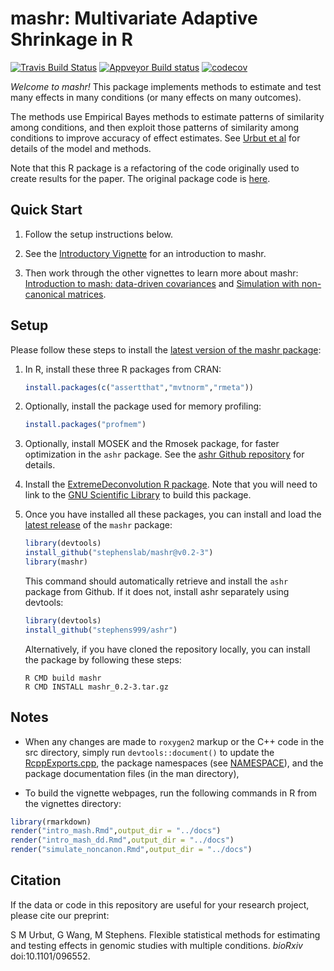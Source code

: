 # mashr: Multivariate Adaptive Shrinkage in R

[![Travis Build Status](https://travis-ci.org/stephenslab/mashr.svg?branch=master)](https://travis-ci.org/stephenslab/mashr)
[![Appveyor Build status](https://ci.appveyor.com/api/projects/status/6xpn7vfe6tslm9wn?svg=true)](https://ci.appveyor.com/project/pcarbo/mashr)
[![codecov](https://codecov.io/gh/stephenslab/mashr/branch/master/graph/badge.svg)](https://codecov.io/gh/stephenslab/mashr)

*Welcome to mashr!* This package implements methods to estimate and
test many effects in many conditions (or many effects on many
outcomes).

The methods use Empirical Bayes methods to estimate patterns of
similarity among conditions, and then exploit those patterns of
similarity among conditions to improve accuracy of effect estimates.
See [Urbut et al](http://biorxiv.org/content/early/2017/05/09/096552)
for details of the model and methods. 

Note that this R package is a refactoring of the code originally used
to create results for the paper. The original package code is
[here](http://github.com/stephenslab/mashr-paper).

## Quick Start

1. Follow the setup instructions below.

2. See the [Introductory
Vignette](https://stephenslab.github.io/mashr/docs/intro_mash.html) for an
introduction to mashr.

3. Then work through the other vignettes to learn more about mashr:
[Introduction to mash: data-driven
covariances](https://stephenslab.github.io/mashr/docs/intro_mash_dd.html)
and [Simulation with non-canonical
matrices](https://stephenslab.github.io/mashr/docs/simulate_noncanon.html).

## Setup

Please follow these steps to install the [latest version of the
mashr package](https://github.com/stephenslab/mashr/releases/tag/v0.2-3):

1. In R, install these three R packages from CRAN:

   ```R
   install.packages(c("assertthat","mvtnorm","rmeta"))
   ```

2. Optionally, install the package used for memory profiling:

   ```R
   install.packages("profmem")
   ```

3. Optionally, install MOSEK and the Rmosek package, for faster
   optimization in the `ashr` package. See the
   [ashr Github repository](https://github.com/stephens999/ashr) for
   details.

4. Install the [ExtremeDeconvolution R package](https://github.com/jobovy/extreme-deconvolution#installation). Note that you will need to link to the
   [GNU Scientific Library](https://www.gnu.org/software/gsl) to
   build this package.

5. Once you have installed all these packages, you can install and
   load the [latest
   release](https://github.com/stephenslab/mashr/releases/tag/v0.2-3)
   of the `mashr` package:

   ```R
   library(devtools)
   install_github("stephenslab/mashr@v0.2-3")
   library(mashr)
   ```

   This command should automatically retrieve and install the `ashr`
   package from Github. If it does not, install ashr separately using
   devtools:

   ```R
   library(devtools)
   install_github("stephens999/ashr")
   ```

   Alternatively, if you have cloned the repository locally, you can
   install the package by following these steps:

   ```
   R CMD build mashr
   R CMD INSTALL mashr_0.2-3.tar.gz
   ```

## Notes

+ When any changes are made to `roxygen2` markup or the C++ code in
the src directory, simply run `devtools::document()` to update
the [RcppExports.cpp](src/RcppExports.cpp), the package namespaces
(see [NAMESPACE](NAMESPACE)), and the package documentation files (in
the man directory),

+ To build the vignette webpages, run the following commands in R from
the vignettes directory:

```R
library(rmarkdown)
render("intro_mash.Rmd",output_dir = "../docs")
render("intro_mash_dd.Rmd",output_dir = "../docs")
render("simulate_noncanon.Rmd",output_dir = "../docs")
```

## Citation

If the data or code in this repository are useful for your research project, please cite our preprint:

S M Urbut, G Wang, M Stephens. Flexible statistical methods for estimating and testing effects in genomic studies with multiple conditions. *bioRxiv* doi:10.1101/096552.



